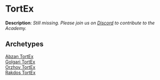 <!-- This page is automatically generated by Myr: do not update it manually. -->
<!-- Changes directly applied here will be lost. -->
<!-- If you plan to update this page, please update the template at https://github.com/Pauperformance/pauperformance-bot -->
<!-- Templates can be found under pauperformance-bot/resources/templates/ -->
# TortEx

**Description**: _Still missing. Please join us on [Discord](https://discord.gg/fYQbpjjkQ3) to contribute to the Academy._

## **Archetypes**

[Abzan TortEx](../archetypes/Abzan%20TortEx.html)  
[Golgari TortEx](../archetypes/Golgari%20TortEx.html)  
[Orzhov TortEx](../archetypes/Orzhov%20TortEx.html)  
[Rakdos TortEx](../archetypes/Rakdos%20TortEx.html)  

